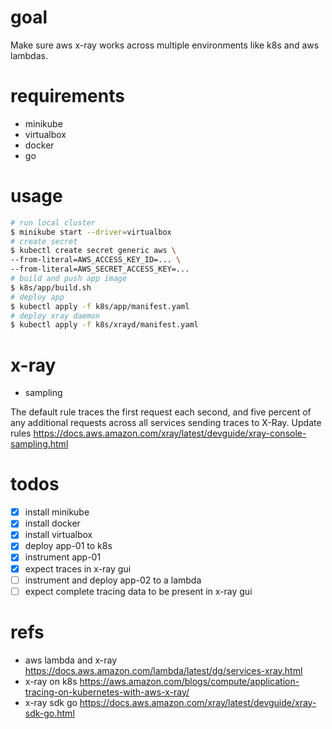 # goal
Make sure aws x-ray works across multiple environments like k8s and aws lambdas.

# requirements
- minikube
- virtualbox
- docker
- go

# usage
```bash
# run local cluster
$ minikube start --driver=virtualbox
# create secret
$ kubectl create secret generic aws \
--from-literal=AWS_ACCESS_KEY_ID=... \
--from-literal=AWS_SECRET_ACCESS_KEY=...
# build and push app image
$ k8s/app/build.sh
# deploy app
$ kubectl apply -f k8s/app/manifest.yaml
# deploy xray daemon
$ kubectl apply -f k8s/xrayd/manifest.yaml
```

# x-ray

- sampling

The default rule traces the first request each second, and five percent of any additional requests across all services sending traces to X-Ray. Update rules https://docs.aws.amazon.com/xray/latest/devguide/xray-console-sampling.html

# todos
- [x] install minikube
- [x] install docker
- [x] install virtualbox
- [x] deploy app-01 to k8s
- [x] instrument app-01
- [x] expect traces in x-ray gui
- [ ] instrument and deploy app-02 to a lambda
- [ ] expect complete tracing data to be present in x-ray gui

# refs
- aws lambda and x-ray https://docs.aws.amazon.com/lambda/latest/dg/services-xray.html
- x-ray on k8s https://aws.amazon.com/blogs/compute/application-tracing-on-kubernetes-with-aws-x-ray/
- x-ray sdk go https://docs.aws.amazon.com/xray/latest/devguide/xray-sdk-go.html
